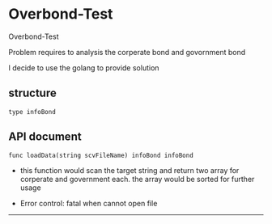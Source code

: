 # Overbond-Test
Overbond-Test

Problem requires to analysis the corperate bond and govornment bond

I decide to use the golang to provide solution

## structure

```
type infoBond
```

## API document

`func loadData(string scvFileName) infoBond infoBond`

 - this function would scan the target string and return two array for corperate and government each. the array would be sorted for further usage

 - Error control: fatal when cannot open file

---


